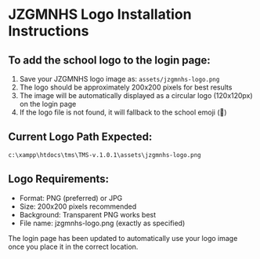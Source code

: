 # JZGMNHS Logo Installation Instructions

## To add the school logo to the login page:

1. Save your JZGMNHS logo image as: `assets/jzgmnhs-logo.png`
2. The logo should be approximately 200x200 pixels for best results
3. The image will be automatically displayed as a circular logo (120x120px) on the login page
4. If the logo file is not found, it will fallback to the school emoji (🏫)

## Current Logo Path Expected:
```
c:\xampp\htdocs\tms\TMS-v.1.0.1\assets\jzgmnhs-logo.png
```

## Logo Requirements:
- Format: PNG (preferred) or JPG
- Size: 200x200 pixels recommended
- Background: Transparent PNG works best
- File name: jzgmnhs-logo.png (exactly as specified)

The login page has been updated to automatically use your logo image once you place it in the correct location.

